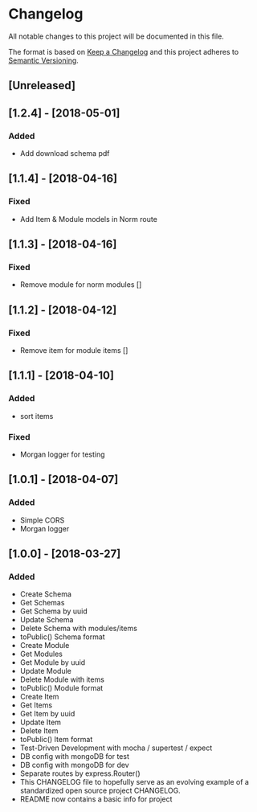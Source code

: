 # Changelog
All notable changes to this project will be documented in this file.

The format is based on [Keep a Changelog](http://keepachangelog.com/en/1.0.0/)
and this project adheres to [Semantic Versioning](http://semver.org/spec/v2.0.0.html).

## [Unreleased]

## [1.2.4] - [2018-05-01]
### Added
- Add download schema pdf

## [1.1.4] - [2018-04-16]
### Fixed
- Add Item & Module models in Norm route


## [1.1.3] - [2018-04-16]
### Fixed
- Remove module for norm modules []

## [1.1.2] - [2018-04-12]
### Fixed
- Remove item for module items []

## [1.1.1] - [2018-04-10]
### Added
- sort items

### Fixed
- Morgan logger for testing

## [1.0.1] - [2018-04-07]
### Added
- Simple CORS
- Morgan logger

## [1.0.0] - [2018-03-27]
### Added
- Create Schema
- Get Schemas
- Get Schema by uuid
- Update Schema
- Delete Schema with modules/items
- toPublic() Schema format
- Create Module
- Get Modules
- Get Module by uuid
- Update Module
- Delete Module with items
- toPublic() Module format
- Create Item
- Get Items
- Get Item by uuid
- Update Item
- Delete Item
- toPublic() Item format
- Test-Driven Development with mocha / supertest / expect
- DB config with mongoDB for test
- DB config with mongoDB for dev
- Separate routes by express.Router()
- This CHANGELOG file to hopefully serve as an evolving example of a standardized open source project CHANGELOG.
- README now contains a basic info for project
